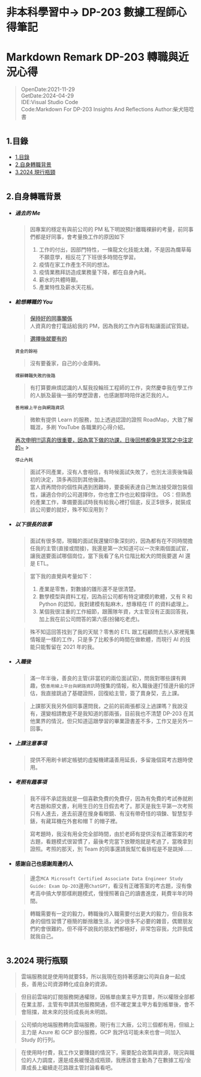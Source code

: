 <!-- markdown重點筆記 -->

# 非本科學習中-> DP-203 數據工程師心得筆記

# Markdown Remark DP-203 轉職與近況心得

> OpenDate:2021-11-29 <br>
> GetDate:2024-04-29  
> IDE:Visual Studio Code  
> Code:Markdown For DP-203 Insights And Reflections
> Author:柴犬陪唸書

# <h2 id="1">1.目錄</h2>

- [1.目錄](#1)
- [2.自身轉職背景](#2)
- [3.2024 現行瓶頸](#3)

# <h2 id="2">2.自身轉職背景</h2>

- ##### 過去的 Me

  > 因專案的穩定有與前公司的 PM 私下明說預計離職裸辭的考量，前同事們都是好同事，會考量換工作的原因如下
  >
  > 1. 工作的付出，因部門特性，一條龍文化技能太雜，不是因為爛草莓不願意學，相反花了下班很多時間在學習。
  > 2. 疫情在家工作產生不同的想法。
  > 3. 疫情業務拜訪造成業務量下降，都在自身內耗。
  > 4. 薪水的共體時艱。
  > 5. 產業特性及薪水天花板。

- ##### 給想轉職的 You

  > **<u>保持好的同事關係</u>**<br>
  > 人資真的會打電話給我的 PM，因為我的工作內容有點讓面試官質疑。

  > **<u>選擇後就要有的</u>**

  `資金的餘裕`

  > 沒有要養家，自己的小金庫夠。

  `裸辭轉職失敗的後路`

  > 有打算要麻煩認識的人幫我投輪班工程師的工作，突然慶幸我在學工作的人脈及最後一張的學歷證書，也感謝那時陪伴迷茫我的人。

  `善用線上平台與網路資訊`

  > 微軟有提供 Learn 的服務，加上透過認證的證照 RoadMap，大致了解職涯，多刷 YouTube 各職業的心得介紹。<br>

  <u>再次申明!!!這真的很重要，因為當下做的功課，日後回想都像是冥冥之中注定的~</u> > <br>

  `停止內耗`<br>

  > 面試不同產業，沒有人會相信，有時候面試失敗了，也別太沮喪後悔最初的決定，頂多再回到其他後路。<br>
  > 當人資再問你的個性與遇到困難時，要委婉表達自己無法接受跟包裝個性，讓適合你的公司選擇你，你也會工作也比較撐得住。
  > OS：但熟悉的產業工作，準備要面試時我有給我心裡打個底，反正$很多，就裝成該公司要的就好，殊不知沒用到？

- ##### 以下很長的故事

  > 面試有很多間，現職的面試我還蠻印象深刻的，因為都有在不同時間擔任我的主管(直接或間接)，我還是第一次知道可以一次來兩個面試官，讓我選要面試哪個崗位，當下我看了名片位階比較大的問我要選 AI 還是 ETL。

  > 當下我的直覺與考量如下：
  >
  > 1.  產業是零售，對數據的雛形還不是很清楚。
  > 2.  數學模型與資料工程，因為前公司都有特定建模的軟體，又有 R 和 Python 的認知，我對建模有點麻木，想專精在 IT 的資料處理上。
  > 3.  某個我很注重的工作細節，跟團隊年資，大主管沒有正面回答我，加上我在前公司問答的第六感(扮豬吃老虎)。

  > 殊不知這回答找到了我的天賦？零售的 ETL 跟工程顧問去別人家裡蒐集情報是一樣的工作，只是多了比較多的時間在做軟體，而現行 AI 的技能只能暫留在 2021 年的我。

- ##### 入職後

  > 滿一年半後，善良的主管(非當初的兩位面試官)，問我對哪些課有興趣，依`善用線上平台與網路資訊`時搜集的情報，和入職後邊打怪邊升級的評估，我直接跳過了基礎證照，回復給主管，簽了賣身契，去上課。

  > 上課那天我另外個同事還問我，之前的前兩張都沒上過課嗎？我說沒有，還變相請教是不是我知道的那兩張，目前我也不清楚 DP-203 在其他業界的情況，但只知道這跟學習的畢業證書差不多，工作又是另外一回事。

- ##### 上課注意事項

  > 提供不用刷卡綁定帳號的虛擬機建議善用延長，多留幾個寫考古題時使用。

- ##### 考照有趣事項

  > 我不得不承認我就是一個喜歡免費的免費仔，因為有免費的考試券就刷考古題和原文書，利用生日的生日假去考了。那天是我生平第一次考照只有人進去，進去前還在搜身看眼鏡、有沒有帶奇怪的項鍊、智慧型手錶，有藏耳機在外套和帽 T 的帽子裡。

  > 寫考題時，我沒有用全完全部時間，由於老師有提供沒有正確答案的考古題，看題模式很習慣了，最後考完當下放鞭炮就是考過了，當晚拿到證照。考照的那天，別 Team 的同事還請我幫忙看排程是不是跳掉......

- #### 感謝自己也感謝周邊的人

  > 邊念`MCA Microsoft Certified Associate Data Engineer Study Guide: Exam Dp-203`邊用`ChatGPT`，看沒有正確答案的考古題，沒有像考高中搞大學那樣刷題模式，慢慢照著自己的讀書進度，耗費半年的時間。

  > 轉職需要有一定的毅力，轉職後的入職需要付出更大的毅力，但自我本身的個性習慣了極簡的斷捨離生活，減少很多不必要的雜音，偶爾朋友們約會很難約，但不得不說我的朋友們都極好，非常包容我，允許我成就我自己。

# <h2 id="3">3.2024 現行瓶頸</h2>

> 雲端服務就是使用時就要$$，所以我現在抱持著感謝公司與自身一起成長，善用公司資源轉化成自身的資源。

> 但目前雲端的訂閱服務開通權限，因帳單由業主甲方買單，所以權限全部都在業主那，主管有申請其他服務開通，但不確定業主甲方看到帳單後，會不會阻擋，故未來的技術成長尚未明朗。

> 公司傾向地端服務轉向雲端服務，現行有三大廠，公司三個都有用，但組上主力是 Azure 和 GCP 部分服務，GCP 我評估可能未來也會一同加入 Study 的行列。

> 在使用時付費，我工作又要賺錢的情況下，需要配合政策與資源，現況與職位的人力調度，還是成長緩慢造成瓶頸，我應該會主動為了在數據工程/金庫成長上繼續走花路跟主管討論看看吧。
